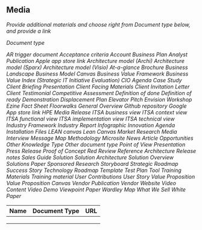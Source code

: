 ## Media

*Provide additional materials and choose right from Document type below, and provide a link*

*Document type* 

*AR trigger document*
*Acceptance criteria*
*Account Business Plan*
*Analyst Publication*
*Apple app store link*
*Architecture model (Archi)*
*Architecture model (Sparx)*
*Architecture model (Visio)*
*At-a-glance*
*Brochure*
*Business Landscape*
*Business Model Canvas*
*Business Value Framework*
*Business Value Index (Strategic IT Initiative Evaluation)*
*CIO Agenda*
*Case Study*
*Client Briefing Presentation*
*Client Facing Materials*
*Client Invitation Letter*
*Client Testimonial*
*Competitive Assessment*
*Definition of done*
*Definition of ready*
*Demonstration*
*Displacement Plan*
*Elevator Pitch*
*Envision Workshop*
*Ezine*
*Fact Sheet*
*Floorwalks*
*General Overview*
*Github repository* 
*Google App store link*
*HPE Media Release*
*ITSA business view*
*ITSA context view*
*ITSA functional view*
*ITSA implementation view*
*ITSA technical view*
*Industry Framework*
*Industry Report*
*Infographic*
*Innovation Agenda*
*Installation Files*
*LEAN canvas*
*Lean Canvas*
*Market Research*
*Media Interview*
*Message Map*
*Methodology*
*Microsite*
*News Article*
*Opportunities*
*Other Knowledge Type*
*Other document type*
*Point of View*
*Presentation*
*Press Release*
*Proof of Concept*
*Red Review*
*Reference Architecture*
*Release notes*
*Sales Guide*
*Solution*
*Solution Architecture*
*Solution Overview*
*Solutions Paper*
*Sponsored Research*
*Storyboard*
*Strategic Roadmap*
*Success Story*
*Technology Roadmap*
*Template*
*Test Plan*
*Tool*
*Training Materials*
*Training material*
*User Contributions*
*User Story*
*Value Proposition*
*Value Proposition Canvas*
*Vendor Publication*
*Vendor Website*
*Video Content*
*Video Demo*
*Viewpoint Paper*
*Wardley Map*
*What We Sell*
*White Paper*

| Name | Document Type | URL  |
| ---- | ------------- | ---- |
|      |               |      |
|      |               |      |
|      |               |      |

